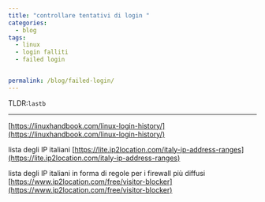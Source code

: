 ```yaml
---
title: "controllare tentativi di login "
categories:
  - blog
tags:
  - linux
  - login falliti
  - failed login


permalink: /blog/failed-login/
---
```

TLDR:`lastb`

---


[https://linuxhandbook.com/linux-login-history/](https://linuxhandbook.com/linux-login-history/)

lista degli IP italiani [https://lite.ip2location.com/italy-ip-address-ranges](https://lite.ip2location.com/italy-ip-address-ranges)

lista degli IP italiani in forma di regole per i firewall più diffusi [https://www.ip2location.com/free/visitor-blocker](https://www.ip2location.com/free/visitor-blocker)